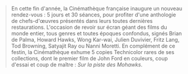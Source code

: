 > En cette fin d'année, la Cinémathèque française inaugure un nouveau rendez-vous : 5 jours et 30 séances, pour profiter d'une anthologie de chefs-d'œuvres présentés dans leurs toutes dernières restaurations. L'occasion de revoir sur écran géant des films du monde entier, tous genres et toutes époques confondus, signés Brian de Palma, Howard Hawks, Wong Kar-wai, Julien Duvivier, Fritz Lang, Tod Browning, Satyajit Ray ou Nanni Moretti. En complément de ce festin, la Cinémathèque exhume 5 copies Technicolor rares de ses collections, dont le premier film de John Ford en couleurs, coup d'essai et coup de maître : _Sur la piste des Mohawks_.
